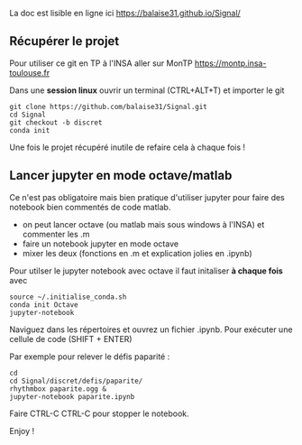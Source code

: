 

La doc est lisible en ligne ici https://balaise31.github.io/Signal/


## Récupérer le projet
Pour utiliser ce git en TP à l'INSA aller sur MonTP  https://montp.insa-toulouse.fr

Dans une **session linux** ouvrir un terminal (CTRL+ALT+T) et importer le git

    git clone https://github.com/balaise31/Signal.git
    cd Signal
    git checkout -b discret
    conda init

Une fois le projet récupéré inutile de refaire cela à chaque fois !

## Lancer jupyter en mode octave/matlab

Ce n'est pas obligatoire mais bien pratique d'utiliser jupyter pour faire des notebook bien commentés de code matlab.
  * on peut lancer octave (ou matlab mais sous windows à l'INSA) et commenter les .m
  * faire un notebook jupyter en mode octave
  * mixer les deux (fonctions en .m et explication jolies en .ipynb)

Pour utilser le jupyter notebook avec octave il faut initaliser **à chaque fois** avec

    source ~/.initialise_conda.sh 
    conda init Octave 
    jupyter-notebook 
    
Naviguez dans les répertoires et ouvrez un fichier .ipynb.
Pour exécuter une cellule de code (SHIFT + ENTER)

Par exemple pour relever le défis paparité :

    cd
    cd Signal/discret/defis/paparite/
    rhythmbox paparite.ogg &
    jupyter-notebook paparite.ipynb
    
 Faire CTRL-C CTRL-C pour stopper le notebook.
 
Enjoy !
